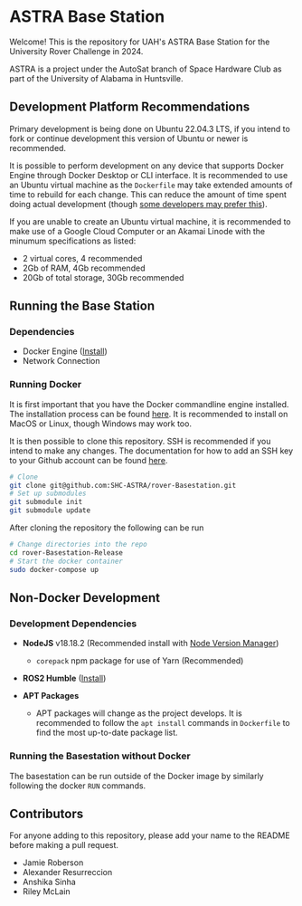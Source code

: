 # ASTRA Base Station

Welcome! This is the repository for UAH's ASTRA Base Station for the University
Rover Challenge in 2024.

ASTRA is a project under the AutoSat branch of Space Hardware Club as part of
the University of Alabama in Huntsville.

## Development Platform Recommendations

Primary development is being done on Ubuntu 22.04.3 LTS, if you intend to fork
or continue development this version of Ubuntu or newer is recommended.

It is possible to perform development on any device that supports Docker Engine
through Docker Desktop or CLI interface. It is recommended to use an Ubuntu
virtual machine as the `Dockerfile` may take extended amounts of time to rebuild
for each change. This can reduce the amount of time spent doing actual
development (though [some developers may prefer this](https://xkcd.com/303/)).

If you are unable to create an Ubuntu virtual machine, it is recommended to make
use of a Google Cloud Computer or an Akamai Linode with the minumum
specifications as listed:

* 2 virtual cores, 4 recommended
* 2Gb of RAM, 4Gb recommended
* 20Gb of total storage, 30Gb recommended

## Running the Base Station

### Dependencies

* Docker Engine ([Install](https://docs.docker.com/engine/install/ubuntu/))
* Network Connection

### Running Docker

It is first important that you have the Docker commandline engine installed. The
installation process can be found [here](https://docs.docker.com/engine/install/).
It is recommended to install on MacOS or Linux, though Windows may work too.

It is then possible to clone this repository. SSH is recommended if you intend
to make any changes. The documentation for how to add an SSH key to your Github
account can be found [here](https://docs.github.com/en/authentication/connecting-to-github-with-ssh/adding-a-new-ssh-key-to-your-github-account).

```bash
# Clone
git clone git@github.com:SHC-ASTRA/rover-Basestation.git
# Set up submodules
git submodule init
git submodule update
```

After cloning the repository the following can be run

```bash
# Change directories into the repo
cd rover-Basestation-Release
# Start the docker container
sudo docker-compose up
```

## Non-Docker Development

### Development Dependencies

* **NodeJS** v18.18.2 (Recommended install with [Node Version Manager](https://github.com/nvm-sh/nvm#installing-and-updating))
    * `corepack` npm package for use of Yarn (Recommended)
* **ROS2 Humble** ([Install](https://docs.ros.org/en/humble/Installation/Ubuntu-Install-Debians.html))
* **APT Packages**

    * APT packages will change as the project develops. It is recommended to
    follow the `apt install` commands in `Dockerfile` to find the most
    up-to-date package list.

### Running the Basestation without Docker

The basestation can be run outside of the Docker image by similarly following
the docker `RUN` commands.

## Contributors

For anyone adding to this repository, please add your name to the README before
making a pull request.

- Jamie Roberson
- Alexander Resurreccion
- Anshika Sinha
- Riley McLain
